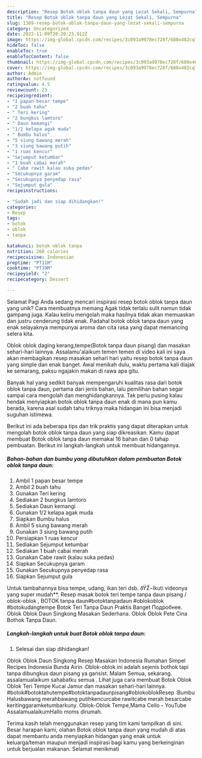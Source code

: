 ```yaml
---
description: "Resep Botok oblok tanpa daun yang Lezat Sekali, Sempurna"
title: "Resep Botok oblok tanpa daun yang Lezat Sekali, Sempurna"
slug: 1309-resep-botok-oblok-tanpa-daun-yang-lezat-sekali-sempurna
category: Uncategorized
date: 2022-11-09T20:20:23.912Z
image: https://img-global.cpcdn.com/recipes/3c093a9978ec728f/680x482cq70/botok-oblok-tanpa-daun-foto-resep-utama.jpg
hideToc: false
enableToc: true
enableTocContent: false
thumbnail: https://img-global.cpcdn.com/recipes/3c093a9978ec728f/680x482cq70/botok-oblok-tanpa-daun-foto-resep-utama.jpg
cover: https://img-global.cpcdn.com/recipes/3c093a9978ec728f/680x482cq70/botok-oblok-tanpa-daun-foto-resep-utama.jpg
author: Admin
authorAv: notfound
ratingvalue: 4.5
reviewcount: 23
recipeingredient:
- "1 papan besar tempe"
- "2 buah tahu"
- " Teri kering"
- "2 bungkus lamtoro"
- " Daun kemangi"
- "1/2 kelapa agak muda"
- " Bumbu halus"
- "5 siung bawang merah"
- "3 siung bawang putih"
- "1 ruas kencur"
- "Sejumput ketumbar"
- "1 buah cabai merah"
- " Cabe rawit kalau suka pedas"
- "Secukupnya garam"
- "Secukupnya penyedap rasa"
- "Sejumput gula"
recipeinstructions:

- "Sudah jadi dan siap dihidangkan!"
categories:
- Resep
tags:
- botok
- oblok
- tanpa

katakunci: botok oblok tanpa 
nutrition: 268 calories
recipecuisine: Indonesian
preptime: "PT11M"
cooktime: "PT39M"
recipeyield: "2"
recipecategory: Dessert

---
```



Selamat Pagi Anda sedang mencari inspirasi resep botok oblok tanpa daun yang unik? Cara membuatnya memang Agak tidak terlalu sulit namun tidak gampang juga. Kalau keliru mengolah maka hasilnya tidak akan memuaskan dan justru cenderung tidak enak. Padahal botok oblok tanpa daun yang enak selayaknya mempunyai aroma dan cita rasa yang dapat memancing selera kita.


Oblok oblok daging kerang,tempe(Botok tanpa daun pisang) dan masakan sehari-hari lainnya. Assalamu&#39;alaikum temen temen di video kali ini saya akan membagikan resep masakan sehari hari yaitu resep botok tanpa daun yang simple dan enak banget. Awal menikah dulu, waktu pertama kali diajak ke semarang, paksu ngajakin makan di rawa apa gitu.

Banyak hal yang sedikit banyak mempengaruhi kualitas rasa dari botok oblok tanpa daun, pertama dari jenis bahan, lalu pemilihan bahan segar sampai cara mengolah dan menghidangkannya. Tak perlu pusing kalau hendak menyiapkan botok oblok tanpa daun enak di mana pun kamu berada, karena asal sudah tahu triknya maka hidangan ini bisa menjadi suguhan istimewa.


Berikut ini ada beberapa tips dan trik praktis yang dapat diterapkan untuk mengolah botok oblok tanpa daun yang siap dikreasikan. Kamu dapat membuat Botok oblok tanpa daun memakai 16 bahan dan 0 tahap pembuatan. Berikut ini langkah-langkah untuk membuat hidangannya.

<!--inarticleads1-->

##### Bahan-bahan dan bumbu yang dibutuhkan dalam pembuatan Botok oblok tanpa daun:

1. Ambil 1 papan besar tempe
1. Ambil 2 buah tahu
1. Gunakan  Teri kering
1. Sediakan 2 bungkus lamtoro
1. Sediakan  Daun kemangi
1. Gunakan 1/2 kelapa agak muda
1. Siapkan  Bumbu halus
1. Ambil 5 siung bawang merah
1. Gunakan 3 siung bawang putih
1. Persiapkan 1 ruas kencur
1. Sediakan Sejumput ketumbar
1. Sediakan 1 buah cabai merah
1. Gunakan  Cabe rawit (kalau suka pedas)
1. Siapkan Secukupnya garam
1. Gunakan Secukupnya penyedap rasa
1. Siapkan Sejumput gula


Untuk tambahannya bisa tempe, udang, ikan teri dsb. ðŸŽ¬Ikuti videonya yang super mudah**. Resep masak botok teri tempe tanpa daun pisang / oblok-oblok , BOTOK tanpa daun#botoktanpadaun #oblokoblok #botokudangtempe Botok Teri Tanpa Daun Praktis Banget Подробнее. Oblok Oblok Daun Singkong Masakan Sederhana. Oblok Oblok Pete Cina Bothok Tanpa Daun. 

<!--inarticleads2-->

##### Langkah-langkah untuk buat Botok oblok tanpa daun:


1. Selesai dan siap dihidangkan!

Oblok Oblok Daun Singkong Resep Masakan Indonesia Rumahan Simpel Recipes Indonesia Bunda Airin. Oblok-oblok ini adalah sejenis bothok tapi tanpa dibungkus daun pisang ya gansist. Malam Semua, sekarang. assalamualaikum sahabatku semua . Lihat juga cara membuat Botok Oblok Oblok Teri Tempe Kucai Jamur dan masakan sehari-hari lainnya. #botok#botoktahutempe#botoktanpadaunpisang#oblokoblokResep :Bumbu Halusbawang merahbawang putihkencurcabe rawitcabe merah besarcabe keritinggaramketumbarkuny. Oblok-Oblok Tempe,Mama Cello - YouTube AssalamualaikumHallo moms dirumah. 

Terima kasih telah menggunakan resep yang tim kami tampilkan di sini. Besar harapan kami, olahan Botok oblok tanpa daun yang mudah di atas dapat membantu anda menyiapkan hidangan yang enak untuk keluarga/teman maupun menjadi inspirasi bagi kamu yang berkeinginan untuk berjualan makanan. Selamat menikmati
